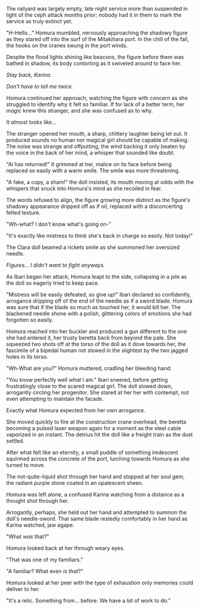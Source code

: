 The railyard was largely empty, late night service more than suspended in light of the ceph attack months prior; nobody had it in them to mark the service as truly extinct yet.

"H-Hello..." Homura mumbled, nervously approaching the shadowy figure as they stared off into the surf of the Mitakihara port.  In the chill of the fall, the hooks on the cranes swung in the port winds.  

Despite the flood lights shining like beacons, the figure before them was bathed in shadow, its body contorting as it swiveled around to face her.  

*Stay back, Karina.*

*Don't have to tell me twice.*

Homura continued her approach, watching the figure with concern as she struggled to identify why it felt so familiar.  If for lack of a better term, her *magic* knew this stranger, and she was confused as to why.

*It almost looks like...*

The stranger opened her mouth, a sharp, chittery laughter being let out.  It produced sounds no human nor magical girl should be capable of making.  The noise was strange and offputting, the wind backing it only beaten by the voice in the back of her mind, a whisper that sounded like doubt.

"Ai has returned!" it grimmed at her, malice on its face before being replaced so easily with a warm smile. The smile was more threatening.

"A fake, a copy, a sham!" the doll insisted, its mouth moving at odds with the whispers that snuck into Homura's mind as she recoiled in fear.

The words refused to align, the figure growing more distinct as the figure's shadowy appearance dripped off as if oil, replaced with a disconcerting felted texture.

"Wh-what?  I don't know what's going on-"

"It's exactly like mistress to think she's back in charge so easily.  Not today!"

The Clara doll beamed a rickets smile as she summoned her oversized needle.  

*Figures... I didn't want to fight anyways.*

As Ibari began her attack, Homura leapt to the side, collapsing in a pile as the doll so eagerly tried to keep pace.

"Mistress will be easily defeated, so give up!" Ibari declared so confidently, arrogance dripping off of the end of the needle as if a sword blade.  Homura was sure that if the blade so much as touched her, it would kill her.  The blackened needle shone with a polish, glittering colors of emotions she had forgotten so easily.

Homura reached into her buckler and produced a gun different to the one she had entered it, her trusty beretta back from beyond the pale.  She squeezed two shots off at the torso of the doll as it dove towards her, the fascimile of a bipedal human not slowed in the slightest by the two jagged holes in its torso.

"Wh-What are you?"  Homura muttered, cradling her bleeding hand.

"You know perfectly well *what* I am." Ibari sneered, before getting frustratingly close to the scared magical girl.  The doll slowed down, arrogantly circling her progenitor.  She stared at her her with contempt, not even attempting to maintain the facade.  

Exactly what Homura expected from her own arrogance.

She moved quickly to fire at the construction crane overhead, the beretta becoming a pulsed laser weapon again for a moment as the steel cable vaporized in an instant.  The detrius hit the doll like a freight train as the dust settled.  

After what felt like an eternity, a small puddle of something iredescent squirmed across the concrete of the port, lurching towards Homura as she turned to move.

The not-quite-liquid shot through her hand and stopped at her soul gem, the radiant purple stone coated in an opalescent sheen.

Homura was left alone, a confused Karina watching from a distance as a thought shot through her.  

Arrogantly, perhaps, she held out her hand and attempted to summon the doll's needle-sword.  That same blade restedly comfortably in her hand as Karina watched, jaw agape.

"What *was* that?"

Homura looked back at her through weary eyes.

"That was one of my familiars."

"A familiar?  What even *is that*?"

Homura looked at her peer with the type of exhaustion only memories could deliver to her.

"It's a relic. Something from... before.  We have a *lot* of work to do."

